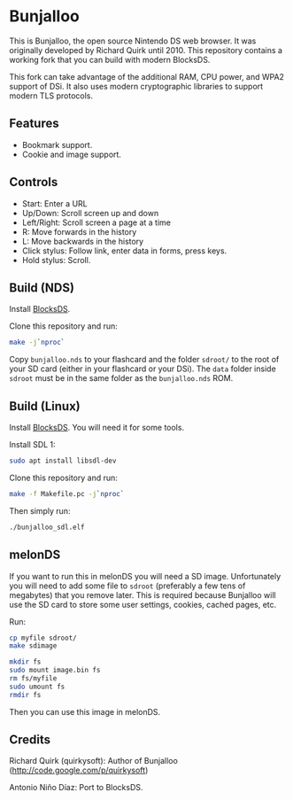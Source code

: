 # Bunjalloo

This is Bunjalloo, the open source Nintendo DS web browser. It was originally
developed by Richard Quirk until 2010. This repository contains a working fork
that you can build with modern BlocksDS.

This fork can take advantage of the additional RAM, CPU power, and WPA2 support
of DSi. It also uses modern cryptographic libraries to support modern TLS
protocols.

## Features

- Bookmark support.
- Cookie and image support.

## Controls

- Start: Enter a URL
- Up/Down: Scroll screen up and down
- Left/Right: Scroll screen a page at a time
- R: Move forwards in the history
- L: Move backwards in the history
- Click stylus: Follow link, enter data in forms, press keys.
- Hold stylus: Scroll.

## Build (NDS)

Install [BlocksDS](https://blocksds.skylyrac.net/docs/).

Clone this repository and run:

```sh
make -j`nproc`
```

Copy `bunjalloo.nds` to your flashcard and the folder `sdroot/` to the root of
your SD card (either in your flashcard or your DSi). The `data` folder inside
`sdroot` must be in the same folder as the `bunjalloo.nds` ROM.

## Build (Linux)

Install [BlocksDS](https://blocksds.skylyrac.net/docs/). You will need it for
some tools.

Install SDL 1:

```sh
sudo apt install libsdl-dev
```

Clone this repository and run:

```sh
make -f Makefile.pc -j`nproc`
```

Then simply run:

```sh
./bunjalloo_sdl.elf
```

## melonDS

If you want to run this in melonDS you will need a SD image. Unfortunately you
will need to add some file to `sdroot` (preferably a few tens of megabytes) that
you remove later. This is required because Bunjalloo will use the SD card to
store some user settings, cookies, cached pages, etc.

Run:

```sh
cp myfile sdroot/
make sdimage

mkdir fs
sudo mount image.bin fs
rm fs/myfile
sudo umount fs
rmdir fs
```

Then you can use this image in melonDS.

## Credits

Richard Quirk (quirkysoft): Author of Bunjalloo (http://code.google.com/p/quirkysoft)

Antonio Niño Díaz: Port to BlocksDS.
